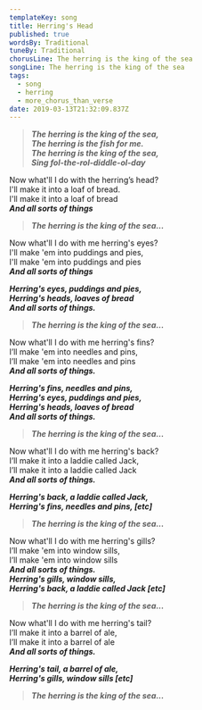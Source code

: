 ```yaml
---
templateKey: song
title: Herring's Head
published: true
wordsBy: Traditional
tuneBy: Traditional
chorusLine: The herring is the king of the sea
songLine: The herring is the king of the sea
tags:
  - song
  - herring
  - more_chorus_than_verse
date: 2019-03-13T21:32:09.837Z
---
```

>***The herring is the king of the sea,\
The herring is the fish for me.\
The herring is the king of the sea,\
Sing fol-the-rol-diddle-ol-day***

Now what'll I do with the herring’s head?\
I'll make it into a loaf of bread.\
I'll make it into a loaf of bread\
***And all sorts of things***

>***The herring is the king of the sea...***

Now what'll I do with me herring's eyes?\
I'll make 'em into puddings and pies,\
I'll make 'em into puddings and pies\
***And all sorts of things***

***Herring's eyes, puddings and pies,\
Herring's heads, loaves of bread\
And all sorts of things.***

>***The herring is the king of the sea...***

Now what'll I do with me herring's fins?\
I’ll make 'em into needles and pins,\
I’ll make 'em into needles and pins\
***And all sorts of things.***

***Herring's fins, needles and pins,\
Herring's eyes, puddings and pies,\
Herring's heads, loaves of bread\
And all sorts of things.***

>***The herring is the king of the sea...***

Now what'll I do with me herring's back?\
I’ll make it into a laddie called Jack,\
I’ll make it into a laddie called Jack\
***And all sorts of things.***

***Herring's back, a laddie called Jack,\
Herring's fins, needles and pins, [etc]***

>***The herring is the king of the sea...***

Now what'll I do with me herring's gills?\
I’ll make 'em into window sills,\
I’ll make 'em into window sills\
***And all sorts of things.\
Herring's gills, window sills,\
Herring's back, a laddie called Jack [etc]***

>***The herring is the king of the sea...***

Now what'll I do with me herring's tail?\
I’ll make it into a barrel of ale,\
I’ll make it into a barrel of ale\
***And all sorts of things.***

***Herring's tail, a barrel of ale,\
Herring's gills, window sills [etc]***

>***The herring is the king of the sea...***
